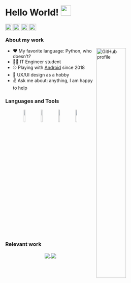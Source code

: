 # Hello World! <img src="https://raw.githubusercontent.com/iampavangandhi/iampavangandhi/master/gifs/Hi.gif" width="32px"></h2>

<a href="https://twitter.com/VicentCodes">
  <img align="left" alt="Twitter profile" width="22px" src="https://cdn.jsdelivr.net/npm/simple-icons@v3/icons/twitter.svg" />
</a>
<a href="www.linkedin.com/in/vicentcode">
  <img align="left" alt="Linkdein profile" width="22px" src="https://cdn.jsdelivr.net/npm/simple-icons@v3/icons/linkedin.svg" />
</a>
<a href="mailto:contact@vicentcode.dev">
  <img align="left" alt="Patreon profile" width="22px" src="https://cdn.jsdelivr.net/npm/simple-icons@v3/icons/gmail.svg" />
</a>
<a href="mailto:contact@vicentcode.dev">
  <img align="left" alt="Patreon profile" width="22px" src="https://vicentcode.dev/assets/images/logos.png" />
</a>

<br />

### About my work

<a href="https://github.com/VicentCode">
  <img width="43%" align="right" alt="GitHub profile" src="https://github-readme-stats.vercel.app/api?username=VicentCode&show_icons=true&count_private=true&hide_border=true" />




</a>

- ❤️ My favorite language: Python, who doesn't?
- 👨‍🎓 IT Engineer student
- ⚾ Playing with [Android](https://developer.android.com/studio/intro) since 2018
- 📐 UX/UI design as a hobby 
- ✌️ Ask me about: anything, I am happy to help

### Languages and Tools

<p align="center">
  <code><img width="10%" src="https://www.vectorlogo.zone/logos/python/python-horizontal.svg"></code>
  <code><img width="10%" src="https://www.vectorlogo.zone/logos/android/android-ar21.svg"></code>
  <code><img width="10%" src="https://www.vectorlogo.zone/logos/firebase/firebase-ar21.svg"></code>
  <code><img width="10%" src="https://www.vectorlogo.zone/logos/figma/figma-ar21.svg"></code>
</p>

### Relevant work
<p align="center">
  <a href="https://github.com/VicentCode/Algeb">
    <img align="center" src="https://github-readme-stats.vercel.app/api/pin/?username=VicentCode&repo=Algeb" />
  </a>
  <a href="https://github.com/VicentCode/Converte">
    <img align="center" src="https://github-readme-stats.vercel.app/api/pin/?username=VicentCode&repo=Converte" />
  </a>
</p>
